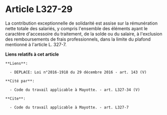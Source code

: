 # Article L327-29

La contribution exceptionnelle de solidarité est assise sur la rémunération nette totale des salariés, y compris l'ensemble
des éléments ayant le caractère d'accessoire du traitement, de la solde ou du salaire, à l'exclusion des remboursements de
frais professionnels, dans la limite du plafond mentionné à l'article L. 327-7.

**Liens relatifs à cet article**

	**Liens**:

	  - DEPLACE: Loi n°2016-1918 du 29 décembre 2016 - art. 143 (V)

	**Cité par**:

	  - Code du travail applicable à Mayotte. - art. L327-34 (V)

	**Cite**:

	  - Code du travail applicable à Mayotte. - art. L327-7
